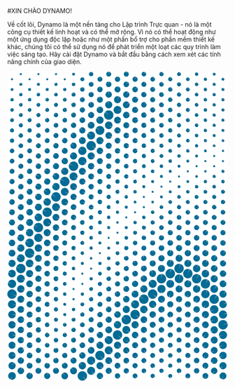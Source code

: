 #XIN CHÀO DYNAMO!

Về cốt lõi, Dynamo là một nền tảng cho Lập trình Trực quan - nó là một công cụ thiết kế linh hoạt và có thể mở rộng. Vì nó có thể hoạt động như một ứng dụng độc lập hoặc như một phần bổ trợ cho phần mềm thiết kế khác, chúng tôi có thể sử dụng nó để phát triển một loạt các quy trình làm việc sáng tạo. Hãy cài đặt Dynamo và bắt đầu bằng cách xem xét các tính năng chính của giao diện.

![Hello Attractor](images/2/2-cover.jpg)
